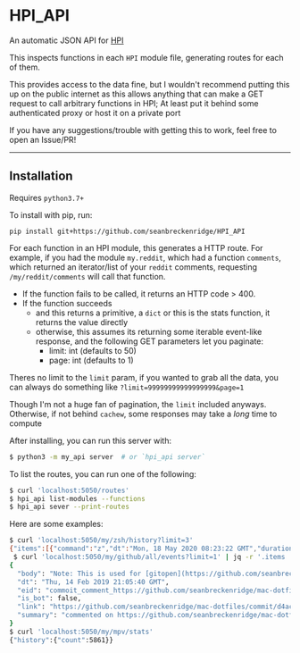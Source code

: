 # HPI_API

An automatic JSON API for [HPI](https://github.com/karlicoss/HPI)

This inspects functions in each `HPI` module file, generating routes for each of them.

This provides access to the data fine, but I wouldn't recommend putting this up on the public internet as this allows anything that can make a GET request to call arbitrary functions in HPI; At least put it behind some authenticated proxy or host it on a private port

If you have any suggestions/trouble with getting this to work, feel free to open an Issue/PR!

---

## Installation

Requires `python3.7+`

To install with pip, run:

    pip install git+https://github.com/seanbreckenridge/HPI_API

For each function in an HPI module, this generates a HTTP route. For example, if you had the module `my.reddit`, which had a function `comments`, which returned an iterator/list of your `reddit` comments, requesting `/my/reddit/comments` will call that function.

- If the function fails to be called, it returns an HTTP code > 400.
- If the function succeeds
  - and this returns a primitive, a `dict` or this is the stats function, it returns the value directly
  - otherwise, this assumes its returning some iterable event-like response, and the following GET parameters let you paginate:
    - limit: int (defaults to 50)
    - page: int (defaults to 1)

Theres no limit to the `limit` param, if you wanted to grab all the data, you can always do something like `?limit=99999999999999999&page=1`

Though I'm not a huge fan of pagination, the `limit` included anyways. Otherwise, if not behind `cachew`, some responses may take a *long* time to compute

After installing, you can run this server with:

```bash
$ python3 -m my_api server  # or `hpi_api server`
```

To list the routes, you can run one of the following:

```bash
$ curl 'localhost:5050/routes'
$ hpi_api list-modules --functions
$ hpi_api sever --print-routes
```

Here are some examples:

```bash
$ curl 'localhost:5050/my/zsh/history?limit=3'
{"items":[{"command":"z","dt":"Mon, 18 May 2020 08:23:22 GMT","duration":0},{"command":"en env_config.zsh","dt":"Mon, 18 May 2020 08:23:22 GMT","duration":0},{"command":"ls","dt":"Mon, 18 May 2020 08:23:22 GMT","duration":0}],"limit":3,"page":1}
 $ curl 'localhost:5050/my/github/all/events?limit=1' | jq -r '.items | .[0]'
{
  "body": "Note: This is used for [gitopen](https://github.com/seanbreckenridge/dotfiles/commit/4c57fd97cbb2605e63d0cf5d2af37039fe6e6d35)",
  "dt": "Thu, 14 Feb 2019 21:05:40 GMT",
  "eid": "commoit_comment_https://github.com/seanbreckenridge/mac-dotfiles/commit/d4ac3c30dd3df1b626f92eb61f651a27852ff86f#commitcomment-32324943",
  "is_bot": false,
  "link": "https://github.com/seanbreckenridge/mac-dotfiles/commit/d4ac3c30dd3df1b626f92eb61f651a27852ff86f#commitcomment-32324943",
  "summary": "commented on https://github.com/seanbreckenridge/mac-dotfiles/commit/d4ac3c30dd3df1b626f92eb61f651a27852ff86f#commitcomment-32324943"
}
$ curl 'localhost:5050/my/mpv/stats'
{"history":{"count":5861}}
```
